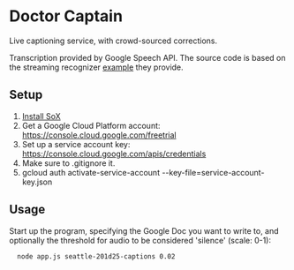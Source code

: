 # Doctor Captain
Live captioning service, with crowd-sourced corrections.

Transcription provided by Google Speech API. The source code is based on the streaming recognizer [example](https://github.com/GoogleCloudPlatform/nodejs-docs-samples/blob/master/speech/recognize.js) they provide.  

## Setup

1. [Install SoX](https://www.npmjs.com/package/node-record-lpcm16#dependencies)
1. Get a Google Cloud Platform account: https://console.cloud.google.com/freetrial
1. Set up a service account key: https://console.cloud.google.com/apis/credentials
1. Make sure to .gitignore it.
1. gcloud auth activate-service-account --key-file=service-account-key.json

## Usage

Start up the program, specifying the Google Doc you want to write to, and optionally the threshold for audio to be considered 'silence' (scale: 0-1):

```
  node app.js seattle-201d25-captions 0.02
```
